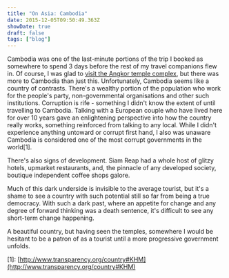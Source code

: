 ```yaml
---
title: "On Asia: Cambodia"
date: 2015-12-05T09:50:49.363Z
showDate: true
draft: false
tags: ["blog"]
---
```


Cambodia was one of the last-minute portions of the trip I booked as somewhere to spend 3 days before the rest of my travel companions flew in.
Of course, I was glad to [visit the Angkor temple complex](/blog/on-asia-angkor-wat/), but there was more to Cambodia than just this. 
Unfortunately, Cambodia seems like a country of contrasts. There's a wealthy portion of the population who work for the people's party, non-governmental organisations and other such institutions. Corruption is rife - something I didn't know the extent of until travelling to Cambodia. 
Talking with a European couple who have lived here for over 10 years gave an enlightening perspective into how the country really works, something reinforced from talking to any local. 
While I didn't experience anything untoward or corrupt first hand, I also was unaware Cambodia is considered one of the most corrupt governments in the world[1].

There's also signs of development. Siam Reap had a whole host of glitzy hotels, upmarket restaurants, and, the pinnacle of any developed society, boutique independent coffee shops galore. 

Much of this dark underside is invisible to the average tourist, but it's a shame to see a country with such potential still so far from being a true democracy. 
With such a dark past, where an appetite for change and any degree of forward thinking was a death sentence, it's difficult to see any short-term change happening. 

A beautiful country, but having seen the temples, somewhere I would be hesitant to be a patron of as a tourist until a more progressive government unfolds. 

\[1\]: [http://www.transparency.org/country#KHM](http://www.transparency.org/country#KHM)
